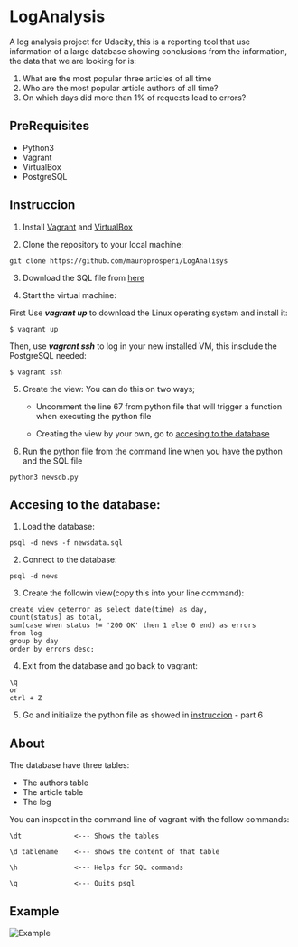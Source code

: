# LogAnalysis
A log analysis project for Udacity, this is a reporting tool that use information of a large database showing conclusions from the information, the data that we are looking for is: 

1) What are the most popular three articles of all time 
2) Who are the most popular article authors of all time? 
3) On which days did more than 1% of requests lead to errors?
## PreRequisites
- Python3
- Vagrant
- VirtualBox
- PostgreSQL

## Instruccion

  1. Install [Vagrant][1] and [VirtualBox][2]
  
  [1]:https://www.vagrantup.com/
  [2]:https://www.virtualbox.org/wiki/Downloads
  
  2. Clone the repository to your local machine:
  ~~~
  git clone https://github.com/mauroprosperi/LogAnalisys
  ~~~
  
  3. Download the SQL file from [here][3]
  
  [3]:https://d17h27t6h515a5.cloudfront.net/topher/2016/August/57b5f748_newsdata/newsdata.zip
  
  4. Start the virtual machine:
  
  
   First Use ***vagrant up*** to download the Linux operating system and install it:
   ~~~
   $ vagrant up
   ~~~
   Then, use ***vagrant ssh*** to log in your new installed VM, this insclude the PostgreSQL needed:
   ~~~
   $ vagrant ssh
   ~~~
  5. Create the view: You can do this on two ways; 
  
      * Uncomment the line 67 from python file that will trigger a function when executing the python file
    
      * Creating the view by your own, go to [accesing to the database][4]
    
  [4]:https://github.com/mauroprosperi/LogAnalysis#loganalysis
  
  6. Run the python file from the command line when you have the python and the SQL file 
  
  ~~~
  python3 newsdb.py
  ~~~ 
  
## Accesing to the database:

  1. Load the database:
  ~~~
  psql -d news -f newsdata.sql
  ~~~
  
  2. Connect to the database:
  ~~~
  psql -d news
  ~~~
  
  3. Create the followin view(copy this into your line command):
  ~~~
  create view geterror as select date(time) as day,
  count(status) as total,
  sum(case when status != '200 OK' then 1 else 0 end) as errors
  from log
  group by day
  order by errors desc;
  ~~~ 
  
  4. Exit from the database and go back to vagrant: 
  ~~~
  \q
  or
  ctrl + Z
  ~~~
  
  5. Go and initialize the python file as showed in [instruccion][5] - part 6
  
  [5]:https://github.com/mauroprosperi/LogAnalysis#instruccion
  
## About

The database have three tables:
- The authors table
- The article table
- The log

You can inspect in the command line of vagrant with the follow commands:
~~~
\dt             <--- Shows the tables

\d tablename    <--- shows the content of that table

\h              <--- Helps for SQL commands

\q              <--- Quits psql
~~~

## Example
![Example](https://i.imgur.com/pAuvbAv.png)
